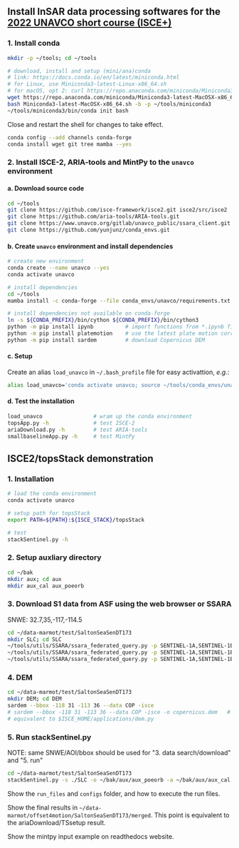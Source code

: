 ## Install InSAR data processing softwares for the [2022 UNAVCO short course (ISCE+)](https://www.unavco.org/event/2022-short-course-insar-processing-analysis-isce/)

### 1. Install conda

```bash
mkdir -p ~/tools; cd ~/tools

# download, install and setup (mini/ana)conda
# link: https://docs.conda.io/en/latest/miniconda.html
# for Linux, use Miniconda3-latest-Linux-x86_64.sh
# for macOS, opt 2: curl https://repo.anaconda.com/miniconda/Miniconda3-latest-MacOSX-x86_64.sh -o Miniconda3-latest-MacOSX-x86_64.sh
wget https://repo.anaconda.com/miniconda/Miniconda3-latest-MacOSX-x86_64.sh
bash Miniconda3-latest-MacOSX-x86_64.sh -b -p ~/tools/miniconda3
~/tools/miniconda3/bin/conda init bash
```

Close and restart the shell for changes to take effect.

```bash
conda config --add channels conda-forge
conda install wget git tree mamba --yes
```

### 2. Install ISCE-2, ARIA-tools and MintPy to the `unavco` environment

#### a. Download source code

```bash
cd ~/tools
git clone https://github.com/isce-framework/isce2.git isce2/src/isce2
git clone https://github.com/aria-tools/ARIA-tools.git
git clone https://www.unavco.org/gitlab/unavco_public/ssara_client.git utils/SSARA
git clone https://github.com/yunjunz/conda_envs.git
```

#### b. Create `unavco` environment and install dependencies

```bash
# create new environment
conda create --name unavco --yes
conda activate unavco

# install dependencies
cd ~/tools
mamba install -c conda-forge --file conda_envs/unavco/requirements.txt --file ARIA-tools/requirements.txt --yes

# install dependencies not available on conda-forge
ln -s ${CONDA_PREFIX}/bin/cython ${CONDA_PREFIX}/bin/cython3
python -m pip install ipynb          # import functions from *.ipynb files
python -m pip install platemotion    # use the latest plate motion correction in mintpy
python -m pip install sardem         # download Copernicus DEM
```

#### c. Setup

Create an alias `load_unavco` in `~/.bash_profile` file for easy activattion, _e.g._:

```bash
alias load_unavco='conda activate unavco; source ~/tools/conda_envs/unavco/config.rc'
```

#### d. Test the installation

```bash
load_unavco                # wram up the conda environment
topsApp.py -h              # test ISCE-2
ariaDownload.py -h         # test ARIA-tools
smallbaselineApp.py -h     # test MintPy
```

## ISCE2/topsStack demonstration

### 1. Installation

```bash
# load the conda environment
conda activate unavco

# setup path for topsStack
export PATH=${PATH}:${ISCE_STACK}/topsStack

# test
stackSentinel.py -h
```

### 2. Setup auxliary directory

```bash
cd ~/bak
mkdir aux; cd aux
mkdir aux_cal aux_poeorb
```

### 3. Download S1 data from ASF using the web browser or SSARA

SNWE: 32.7,35,-117,-114.5

```bash
cd ~/data-marmot/test/SaltonSeaSenDT173
mkdir SLC; cd SLC
~/tools/utils/SSARA/ssara_federated_query.py -p SENTINEL-1A,SENTINEL-1B -r 173 -b '32.7,35,-117,-114.5' --print
~/tools/utils/SSARA/ssara_federated_query.py -p SENTINEL-1A,SENTINEL-1B -r 173 -b '32.7,35,-117,-114.5' --kml
~/tools/utils/SSARA/ssara_federated_query.py -p SENTINEL-1A,SENTINEL-1B -r 173 -b '32.7,35,-117,-114.5' --download --parallel=4
```

### 4. DEM

```bash
cd ~/data-marmot/test/SaltonSeaSenDT173
mkdir DEM; cd DEM
sardem --bbox -118 31 -113 36 --data COP -isce
# sardem --bbox -118 31 -113 36 --data COP -isce -o copernicus.dem   # pre-stage
# equivalent to $ISCE_HOME/applications/dem.py
```

### 5. Run stackSentinel.py

NOTE: same SNWE/AOI/bbox should be used for "3. data search/download" and "5. run"

```bash
cd ~/data-marmot/test/SaltonSeaSenDT173
stackSentinel.py -s ./SLC -o ~/bak/aux/aux_poeorb -a ~/bak/aux/aux_cal --dem ./DEM/copernicus.dem --coregistration geometry -n '1 2 3' --bbox '32.7 35 -117 -114.5' -W interferogram -c 3 --azimuth_looks 5 --range_looks 15 -f 0.5 -u snaphu
```

Show the `run_files` and `configs` folder, and how to execute the run files.

Show the final results in `~/data-marmot/offset4motion/SaltonSeaSenDT173/merged`. This point is equivalent to the ariaDownload/TSsetup result.

Show the mintpy input example on readthedocs website.
